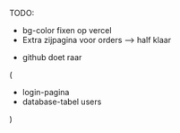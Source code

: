 TODO:

- bg-color fixen op vercel
- Extra zijpagina voor orders --> half klaar

<!-- - api post maken voor de orders -->
<!-- - edit producten -->
<!-- - detail-pagina voor per order -->



- github doet raar

(

- login-pagina
- database-tabel users

)


